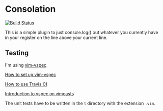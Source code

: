 # Consolation

[![Build Status][travis-badge]][travis-page]

[travis-badge]: https://api.travis-ci.org/aharris88/consolation-vim.svg?branch=master
[travis-page]: https://travis-ci.org/aharris88/consolation-vim

This is a simple plugin to just console.log() out whatever you currently have in your register on the line above your current line.


## Testing

I'm using [vim-vspec](https://github.com/kana/vim-vspec).

[How to set up vim-vspec](http://whileimautomaton.net/2013/02/13211500)

[How to use Travis CI](http://whileimautomaton.net/2013/02/08211255)

[Introduction to vspec on vimcasts](http://vimcasts.org/episodes/an-introduction-to-vspec/)

The unit tests have to be written in the `t` directory with the extension `.vim`.
